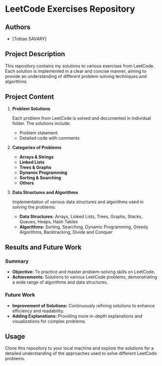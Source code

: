 # LeetCode Exercises Repository

## Authors

- [Tobias SAVARY]

## Project Description

This repository contains my solutions to various exercises from LeetCode. Each solution is implemented in a clear and concise manner, aiming to provide an understanding of different problem-solving techniques and algorithms.

## Project Content

1. **Problem Solutions**

    Each problem from LeetCode is solved and documented in individual folder. The solutions include:
    - Problem statement
    - Detailed code with comments

2. **Categories of Problems**

    - **Arrays & Strings**
    - **Linked Lists**
    - **Trees & Graphs**
    - **Dynamic Programming**
    - **Sorting & Searching**
    - **Others**

3. **Data Structures and Algorithms**

    Implementation of various data structures and algorithms used in solving the problems:
    - **Data Structures:** Arrays, Linked Lists, Trees, Graphs, Stacks, Queues, Heaps, Hash Tables
    - **Algorithms:** Sorting, Searching, Dynamic Programming, Greedy Algorithms, Backtracking, Divide and Conquer


## Results and Future Work

### Summary

- **Objective:** To practice and master problem-solving skills on LeetCode.
- **Achievements:** Solutions to various LeetCode problems, demonstrating a wide range of algorithms and data structures.

### Future Work

- **Improvement of Solutions:** Continuously refining solutions to enhance efficiency and readability.
- **Adding Explanations:** Providing more in-depth explanations and visualizations for complex problems.

## Usage

Clone this repository to your local machine and explore the solutions for a detailed understanding of the approaches used to solve different LeetCode problems. 
